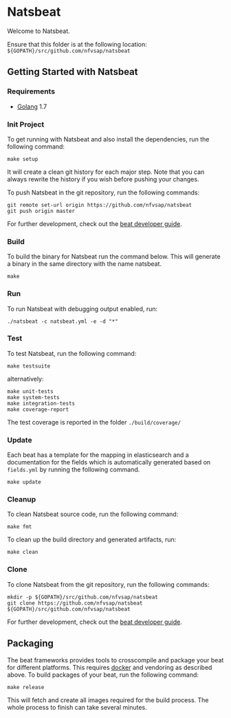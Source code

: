 # Natsbeat

Welcome to Natsbeat.

Ensure that this folder is at the following location:
`${GOPATH}/src/github.com/nfvsap/natsbeat`

## Getting Started with Natsbeat

### Requirements

* [Golang](https://golang.org/dl/) 1.7

### Init Project
To get running with Natsbeat and also install the
dependencies, run the following command:

```
make setup
```

It will create a clean git history for each major step. Note that you can always rewrite the history if you wish before pushing your changes.

To push Natsbeat in the git repository, run the following commands:

```
git remote set-url origin https://github.com/nfvsap/natsbeat
git push origin master
```

For further development, check out the [beat developer guide](https://www.elastic.co/guide/en/beats/libbeat/current/new-beat.html).

### Build

To build the binary for Natsbeat run the command below. This will generate a binary
in the same directory with the name natsbeat.

```
make
```


### Run

To run Natsbeat with debugging output enabled, run:

```
./natsbeat -c natsbeat.yml -e -d "*"
```


### Test

To test Natsbeat, run the following command:

```
make testsuite
```

alternatively:
```
make unit-tests
make system-tests
make integration-tests
make coverage-report
```

The test coverage is reported in the folder `./build/coverage/`

### Update

Each beat has a template for the mapping in elasticsearch and a documentation for the fields
which is automatically generated based on `fields.yml` by running the following command.

```
make update
```


### Cleanup

To clean  Natsbeat source code, run the following command:

```
make fmt
```

To clean up the build directory and generated artifacts, run:

```
make clean
```


### Clone

To clone Natsbeat from the git repository, run the following commands:

```
mkdir -p ${GOPATH}/src/github.com/nfvsap/natsbeat
git clone https://github.com/nfvsap/natsbeat ${GOPATH}/src/github.com/nfvsap/natsbeat
```


For further development, check out the [beat developer guide](https://www.elastic.co/guide/en/beats/libbeat/current/new-beat.html).


## Packaging

The beat frameworks provides tools to crosscompile and package your beat for different platforms. This requires [docker](https://www.docker.com/) and vendoring as described above. To build packages of your beat, run the following command:

```
make release
```

This will fetch and create all images required for the build process. The whole process to finish can take several minutes.
